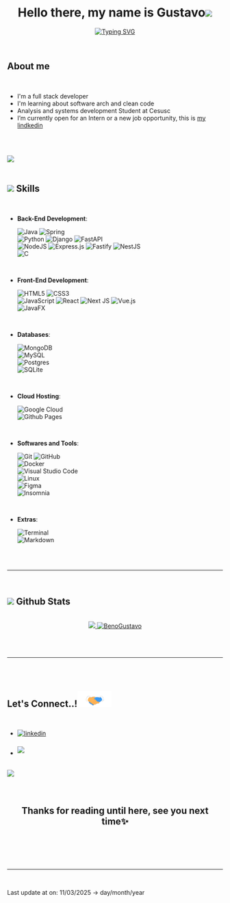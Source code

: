 <h1 align="center"><b>Hello there, my name is Gustavo</b><img src="https://media.giphy.com/media/hvRJCLFzcasrR4ia7z/giphy.gif" width="35"></h1>
<!--  -->
<p align="center">
<a href="https://git.io/typing-svg"><img src="https://readme-typing-svg.demolab.com/demo/?duration=4000&pause=800&color=356DFF&center=true&vCenter=true&random=true&lines=I'm+a+passionate+full-stack+dev.;I'm+a+problem+solver.;Sometimes+I+talk+to+a+rubber+duck.;I+turn+coffe+in+to+code." alt="Typing SVG" /></a>
</p>


<br>



	
## **About me**

<br>

- I'm a full stack developer
- I'm learning about software arch and clean code
- Analysis and systems development Student at Cesusc
- I’m currently open for an Intern or a new job opportunity, this is [my lindkedin](https://www.linkedin.com/in/gustavo-gorges-016b21269/)

<br><br>

<img src="https://user-images.githubusercontent.com/73097560/115834477-dbab4500-a447-11eb-908a-139a6edaec5c.gif"><br><br>

## <img src="https://media2.giphy.com/media/QssGEmpkyEOhBCb7e1/giphy.gif?cid=ecf05e47a0n3gi1bfqntqmob8g9aid1oyj2wr3ds3mg700bl&rid=giphy.gif" width ="25"><b> Skills</b>
<br>

<p align="center">

- **Back-End Development**:
  
    ![Java](https://img.shields.io/badge/java-%23ED8B00.svg?style=for-the-badge&logo=openjdk&logoColor=white)
    ![Spring](https://img.shields.io/badge/spring-%236DB33F.svg?style=for-the-badge&logo=spring&logoColor=white)
  <br>
    ![Python](https://img.shields.io/badge/Python%20-%2314354C.svg?style=for-the-badge&logo=python&logoColor=white)
    ![Django](https://img.shields.io/badge/django-%23092E20.svg?style=for-the-badge&logo=django&logoColor=white)
    ![FastAPI](https://img.shields.io/badge/FastAPI-005571?style=for-the-badge&logo=fastapi)
  <br>
    ![NodeJS](https://img.shields.io/badge/node.js-6DA55F?style=for-the-badge&logo=node.js&logoColor=white)
    ![Express.js](https://img.shields.io/badge/express.js-%23404d59.svg?style=for-the-badge&logo=express&logoColor=%2361DAFB)
    ![Fastify](https://img.shields.io/badge/fastify-%23000000.svg?style=for-the-badge&logo=fastify&logoColor=white)
    ![NestJS](https://img.shields.io/badge/nestjs-%23E0234E.svg?style=for-the-badge&logo=nestjs&logoColor=white)
  <br>
    ![C](https://img.shields.io/badge/C%20-%232370ED.svg?style=for-the-badge&logo=c&logoColor=white)
    
<br>   

- **Front-End Development**:

   ![HTML5](https://img.shields.io/badge/HTML5%20-%23E34F26.svg?style=for-the-badge&logo=html5&logoColor=white)
   ![CSS3](https://img.shields.io/badge/CSS%20-%231572B6.svg?style=for-the-badge&logo=css3&logoColor=white)
  <br>
   ![JavaScript](https://img.shields.io/badge/javascript-%23323330.svg?style=for-the-badge&logo=javascript&logoColor=%23F7DF1E)
   ![React](https://img.shields.io/badge/react-%2320232a.svg?style=for-the-badge&logo=react&logoColor=%2361DAFB)
   ![Next JS](https://img.shields.io/badge/Next-black?style=for-the-badge&logo=next.js&logoColor=white)
   ![Vue.js](https://img.shields.io/badge/vuejs-%2335495e.svg?style=for-the-badge&logo=vuedotjs&logoColor=%234FC08D)
  <br>
   ![JavaFX](https://img.shields.io/badge/javafx-%23FF0000.svg?style=for-the-badge&logo=javafx&logoColor=white)
  
<br>

- **Databases**:

   ![MongoDB](https://img.shields.io/badge/MongoDB-%234ea94b.svg?style=for-the-badge&logo=mongodb&logoColor=white)
  <br>
   ![MySQL](https://img.shields.io/badge/mysql-4479A1.svg?style=for-the-badge&logo=mysql&logoColor=white)
  <br>
   ![Postgres](https://img.shields.io/badge/postgres-%23316192.svg?style=for-the-badge&logo=postgresql&logoColor=white)
  <br>
   ![SQLite](https://img.shields.io/badge/sqlite-%2307405e.svg?style=for-the-badge&logo=sqlite&logoColor=white)
   
<br>

- **Cloud Hosting**:

    ![Google Cloud](https://img.shields.io/badge/GoogleCloud-%234285F4.svg?style=for-the-badge&logo=google-cloud&logoColor=white)
  <br>
    ![Github Pages](https://img.shields.io/badge/GitHub%20Pages-%23327FC7.svg?style=for-the-badge&logo=github&logoColor=white)
    
<br>

- **Softwares and Tools**:

    ![Git](https://img.shields.io/badge/git-%23F05033.svg?style=for-the-badge&logo=git&logoColor=white)
    ![GitHub](https://img.shields.io/badge/github-%23121011.svg?style=for-the-badge&logo=github&logoColor=white)
  <br>
    ![Docker](https://img.shields.io/badge/docker-%230db7ed.svg?style=for-the-badge&logo=docker&logoColor=white)
  <br>
    ![Visual Studio Code](https://img.shields.io/badge/Visual%20Studio%20Code-0078d7.svg?style=for-the-badge&logo=visual-studio-code&logoColor=white)
  <br>
    ![Linux](https://img.shields.io/badge/Linux-FCC624?style=for-the-badge&logo=linux&logoColor=black)
  <br>
    ![Figma](https://img.shields.io/badge/figma-%23F24E1E.svg?style=for-the-badge&logo=figma&logoColor=white)
  <br>
    ![Insomnia](https://img.shields.io/badge/Insomnia-black?style=for-the-badge&logo=insomnia&logoColor=5849BE)

<br>

- **Extras**:

    ![Terminal](https://img.shields.io/badge/Terminal-%23054020?style=for-the-badge&logo=gnu-bash&logoColor=white)
  <br>
    ![Markdown](https://img.shields.io/badge/markdown-%23000000.svg?style=for-the-badge&logo=markdown&logoColor=white)   


</p>

<br>
<br>

-----

<br>


## <img src="https://media.giphy.com/media/iY8CRBdQXODJSCERIr/giphy.gif" width="35"><b> Github Stats </b>
<br>

<div align="center">

<a href="https://github.com/0xabdulkhalid/">
  <img src="https://github-readme-stats.vercel.app/api?username=BenoGustavo&include_all_commits=true&count_private=true&show_icons=true&line_height=20&title_color=7A7ADB&icon_color=2234AE&text_color=D3D3D3&bg_color=0,000000,130F40" width="450"/>
  <img src="https://github-readme-stats.vercel.app/api/top-langs?username=BenoGustavo&show_icons=true&locale=en&layout=compact&line_height=20&title_color=7A7ADB&icon_color=2234AE&text_color=D3D3D3&bg_color=0,000000,130F40" width="375"  alt="BenoGustavo"/>

</a>
</div>

<br>
<br>
<br>

-----

<br>
<br>

## <b> Let's Connect..!</b><img src="https://github.com/0xAbdulKhalid/0xAbdulKhalid/raw/main/assets/mdImages/handshake.gif" width ="80">
<br>
<div align='left'>

<ul>

<li>
<a href="https://www.linkedin.com/in/gustavo-gorges-016b21269/" target="_blank">
<img src="https://img.shields.io/badge/linkedin:  Gustavo-Gorges%2300acee.svg?color=405DE6&style=for-the-badge&logo=linkedin&logoColor=white" alt=linkedin style="margin-bottom: 5px;"/>
</a>
</li>

<br>

<li>
<a href="mailto:gustavoleandrogorges@gmail.com" target="_blank">
<img src="https://img.shields.io/badge/gmail:  Gustavo-Gorges-%23EA4335.svg?style=for-the-badge&logo=gmail&logoColor=white" t=mail style="margin-bottom: 5px;"/>
</a>
</li>
	
</ul>
</div>

<br>
<img src="https://user-images.githubusercontent.com/73097560/115834477-dbab4500-a447-11eb-908a-139a6edaec5c.gif">
<br>
<br>
<br>

<div align='center'>

## <b>Thanks for reading until here, see you next time✨</b>

</div>
<br>
<br>
<br>
<br>

---

<br>

Last update at on: 11/03/2025 -> day/month/year
